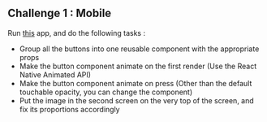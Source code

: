 ## Challenge 1 : Mobile

Run [this](https://snack.expo.io/@abdelhaksam/quizzito-frontend-challenge-1) app, and do the following tasks :
* Group all the buttons into one reusable component with the appropriate props
* Make the button component animate on the first render (Use the React Native Animated API)
* Make the button component animate on press (Other than the default touchable opacity, you can change the component)
* Put the image in the second screen on the very top of the screen, and fix its proportions accordingly

